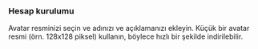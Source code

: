 ### Hesap kurulumu
Avatar resminizi seçin ve adınızı ve açıklamanızı ekleyin. Küçük bir avatar resmi (örn. 128x128 piksel) kullanın, böylece hızlı bir şekilde indirilebilir.

